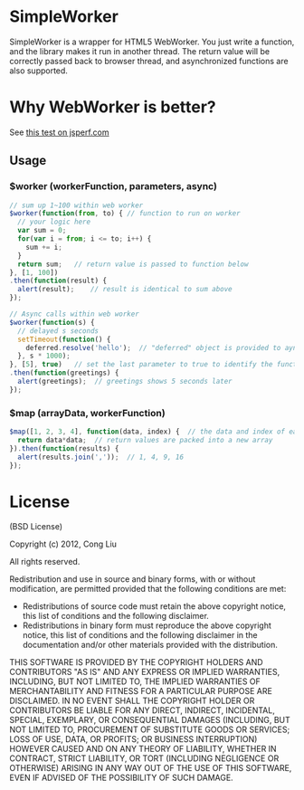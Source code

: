# SimpleWorker

SimpleWorker is a wrapper for HTML5 WebWorker. You just write a function, and the library makes it run in another thread. The return value will be correctly passed back to browser thread, and asynchronized functions are also supported.

# Why WebWorker is better?

See [this test on jsperf.com](http://jsperf.com/webworker-vs-single-thread/7)

## Usage
### $worker (workerFunction, parameters, async)

```javascript
// sum up 1~100 within web worker
$worker(function(from, to) { // function to run on worker
  // your logic here
  var sum = 0;
  for(var i = from; i <= to; i++) {
	sum += i;
  }
  return sum;	// return value is passed to function below
}, [1, 100])
.then(function(result) {
  alert(result);	// result is identical to sum above
});

// Async calls within web worker
$worker(function(s) {
  // delayed s seconds
  setTimeout(function() {
    deferred.resolve('hello');	// "deferred" object is provided to aynchronized calls
  }, s * 1000);
}, [5], true)	// set the last parameter to true to identify the function as async
.then(function(greetings) {
  alert(greetings);  // greetings shows 5 seconds later
});
```

### $map (arrayData, workerFunction)

```javascript
$map([1, 2, 3, 4], function(data, index) {  // the data and index of each item in the arrayData are passed as parameters to workerFunction
  return data*data;  // return values are packed into a new array
}).then(function(results) {
  alert(results.join(','));  // 1, 4, 9, 16
});
```

# License
(BSD License)

Copyright (c) 2012, Cong Liu

All rights reserved.

Redistribution and use in source and binary forms, with or without modification, are permitted provided that the following conditions are met:

* Redistributions of source code must retain the above copyright notice, this list of conditions and the following disclaimer.
* Redistributions in binary form must reproduce the above copyright notice, this list of conditions and the following disclaimer in the documentation and/or other materials provided with the distribution.

THIS SOFTWARE IS PROVIDED BY THE COPYRIGHT HOLDERS AND CONTRIBUTORS "AS IS" AND ANY EXPRESS OR IMPLIED WARRANTIES, INCLUDING, BUT NOT LIMITED TO, THE IMPLIED WARRANTIES OF MERCHANTABILITY AND FITNESS FOR A PARTICULAR PURPOSE ARE DISCLAIMED. IN NO EVENT SHALL THE COPYRIGHT HOLDER OR CONTRIBUTORS BE LIABLE FOR ANY DIRECT, INDIRECT, INCIDENTAL, SPECIAL, EXEMPLARY, OR CONSEQUENTIAL DAMAGES (INCLUDING, BUT NOT LIMITED TO, PROCUREMENT OF SUBSTITUTE GOODS OR SERVICES; LOSS OF USE, DATA, OR PROFITS; OR BUSINESS INTERRUPTION) HOWEVER CAUSED AND ON ANY THEORY OF LIABILITY, WHETHER IN CONTRACT, STRICT LIABILITY, OR TORT (INCLUDING NEGLIGENCE OR OTHERWISE) ARISING IN ANY WAY OUT OF THE USE OF THIS SOFTWARE, EVEN IF ADVISED OF THE POSSIBILITY OF SUCH DAMAGE.
